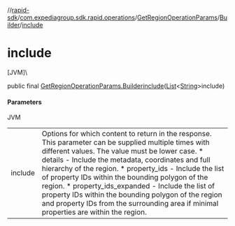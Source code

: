 //[rapid-sdk](../../../../index.md)/[com.expediagroup.sdk.rapid.operations](../../index.md)/[GetRegionOperationParams](../index.md)/[Builder](index.md)/[include](include.md)

# include

[JVM]\

public final [GetRegionOperationParams.Builder](index.md)[include](include.md)([List](https://docs.oracle.com/javase/8/docs/api/java/util/List.html)&lt;[String](https://docs.oracle.com/javase/8/docs/api/java/lang/String.html)&gt;include)

#### Parameters

JVM

| | |
|---|---|
| include | Options for which content to return in the response. This parameter can be supplied multiple times with different values. The value must be lower case.   * details - Include the metadata, coordinates and full hierarchy of the region.   * property_ids - Include the list of property IDs within the bounding polygon of the region.   * property_ids_expanded - Include the list of property IDs within the bounding polygon of the region and property IDs from the surrounding area if minimal properties are within the region. |
